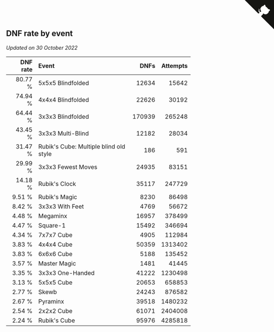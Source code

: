 ## DNF rate by event

*Updated on 30 October 2022*

| DNF rate | Event | DNFs | Attempts |
| ---: | :--- | ---: | ---: |
| 80.77 % | 5x5x5 Blindfolded | 12634 | 15642 |
| 74.94 % | 4x4x4 Blindfolded | 22626 | 30192 |
| 64.44 % | 3x3x3 Blindfolded | 170939 | 265248 |
| 43.45 % | 3x3x3 Multi-Blind | 12182 | 28034 |
| 31.47 % | Rubik's Cube: Multiple blind old style | 186 | 591 |
| 29.99 % | 3x3x3 Fewest Moves | 24935 | 83151 |
| 14.18 % | Rubik's Clock | 35117 | 247729 |
| 9.51 % | Rubik's Magic | 8230 | 86498 |
| 8.42 % | 3x3x3 With Feet | 4769 | 56672 |
| 4.48 % | Megaminx | 16957 | 378499 |
| 4.47 % | Square-1 | 15492 | 346694 |
| 4.34 % | 7x7x7 Cube | 4905 | 112984 |
| 3.83 % | 4x4x4 Cube | 50359 | 1313402 |
| 3.83 % | 6x6x6 Cube | 5188 | 135452 |
| 3.57 % | Master Magic | 1481 | 41445 |
| 3.35 % | 3x3x3 One-Handed | 41222 | 1230498 |
| 3.13 % | 5x5x5 Cube | 20653 | 658853 |
| 2.77 % | Skewb | 24243 | 876582 |
| 2.67 % | Pyraminx | 39518 | 1480232 |
| 2.54 % | 2x2x2 Cube | 61071 | 2404008 |
| 2.24 % | Rubik's Cube | 95976 | 4285818 |


<a href="https://github.com/jonatanklosko/wca_statistics" class="github-corner" aria-label="View source on Github"><svg width="80" height="80" viewBox="0 0 250 250" style="fill:#151513; color:#fff; position: absolute; top: 0; border: 0; right: 0;" aria-hidden="true"><path d="M0,0 L115,115 L130,115 L142,142 L250,250 L250,0 Z"></path><path d="M128.3,109.0 C113.8,99.7 119.0,89.6 119.0,89.6 C122.0,82.7 120.5,78.6 120.5,78.6 C119.2,72.0 123.4,76.3 123.4,76.3 C127.3,80.9 125.5,87.3 125.5,87.3 C122.9,97.6 130.6,101.9 134.4,103.2" fill="currentColor" style="transform-origin: 130px 106px;" class="octo-arm"></path><path d="M115.0,115.0 C114.9,115.1 118.7,116.5 119.8,115.4 L133.7,101.6 C136.9,99.2 139.9,98.4 142.2,98.6 C133.8,88.0 127.5,74.4 143.8,58.0 C148.5,53.4 154.0,51.2 159.7,51.0 C160.3,49.4 163.2,43.6 171.4,40.1 C171.4,40.1 176.1,42.5 178.8,56.2 C183.1,58.6 187.2,61.8 190.9,65.4 C194.5,69.0 197.7,73.2 200.1,77.6 C213.8,80.2 216.3,84.9 216.3,84.9 C212.7,93.1 206.9,96.0 205.4,96.6 C205.1,102.4 203.0,107.8 198.3,112.5 C181.9,128.9 168.3,122.5 157.7,114.1 C157.9,116.9 156.7,120.9 152.7,124.9 L141.0,136.5 C139.8,137.7 141.6,141.9 141.8,141.8 Z" fill="currentColor" class="octo-body"></path></svg></a><style>.github-corner:hover .octo-arm{animation:octocat-wave 560ms ease-in-out}@keyframes octocat-wave{0%,100%{transform:rotate(0)}20%,60%{transform:rotate(-25deg)}40%,80%{transform:rotate(10deg)}}@media (max-width:500px){.github-corner:hover .octo-arm{animation:none}.github-corner .octo-arm{animation:octocat-wave 560ms ease-in-out}}</style>
